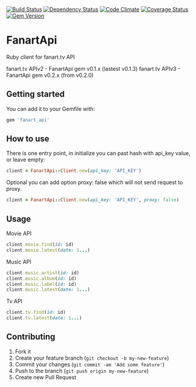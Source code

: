 [![Build Status](https://travis-ci.org/tvapi/fanart_api.png?branch=master)](https://travis-ci.org/tvapi/fanart_api)
[![Dependency Status](https://gemnasium.com/tvapi/fanart_api.png)](https://gemnasium.com/tvapi/fanart_api)
[![Code Climate](https://codeclimate.com/github/tvapi/fanart_api.png)](https://codeclimate.com/github/tvapi/fanart_api)
[![Coverage Status](https://coveralls.io/repos/tvapi/fanart_api/badge.png)](https://coveralls.io/r/tvapi/fanart_api)
[![Gem Version](https://badge.fury.io/rb/fanart_api.png)](http://badge.fury.io/rb/fanart_api)

# FanartApi

Ruby client for fanart.tv API

fanart.tv APIv2 - FanartApi gem v0.1.x (lastest v0.1.3)
fanart.tv APIv3 - FanartApi gem v0.2.x (from v0.2.0)

## Getting started

You can add it to your Gemfile with:

```ruby
gem 'fanart_api'
```

## How to use

There is one entry point, in initialize you can past hash with api_key value, or leave empty:

```ruby
client = FanartApi::Client.new(api_key: 'API_KEY')
```

Optional you can add option proxy: false which will not send request to proxy.

```ruby
client = FanartApi::Client.new(api_key: 'API_KEY', proxy: false)
```

## Usage

Movie API

```ruby
client.movie.find(id: id)
client.movie.latest(date: 1...)
```

Music API

```ruby
client.music.artist(id: id)
client.music.album(id: id)
client.music.label(id: id)
client.music.latest(date: 1...)
```

Tv API

```ruby
client.tv.find(id: id)
client.tv.latest(date: 1...)
```

## Contributing

1. Fork it
2. Create your feature branch (`git checkout -b my-new-feature`)
3. Commit your changes (`git commit -am 'Add some feature'`)
4. Push to the branch (`git push origin my-new-feature`)
5. Create new Pull Request

